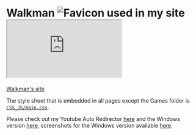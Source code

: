 Walkman <img src="http://walkman100.github.io/favicon.ico" title="Favicon used im my site" alt="Favicon used in my site"><iframe src="http://walkman100.github.io/favicon.ico"></iframe>
=======

[Walkman's site](http://walkman100.github.io)

The style sheet that is embedded in all pages except the Games folder is [`CSS_JS/main.css`](http://walkman100.github.io/Walkman/CSS_JS/main.css).

Please check out my Youtube Auto Redirector [here](http://walkman100.github.io/Walkman/HTML/YTVL.html) and the Windows version [here](http://github.com/Walkman100/YTVL/releases/latest), screenshots for the Windows version available [here](http://walkman100.github.io/Walkman/HTML/YTVLWindowsScreenshots.html).
